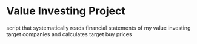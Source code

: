 # Value Investing Project 
script that systematically reads financial statements of my value investing target companies and calculates target buy prices